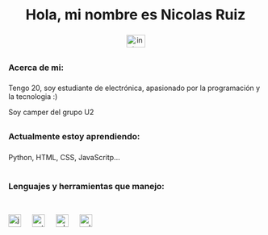 <h1 align="center">Hola, mi nombre es Nicolas Ruiz </h1>

###

<div align="center">
  <a href="https://www.instagram.com/nicosanrz/" target="_blank">
    <img src="https://raw.githubusercontent.com/maurodesouza/profile-readme-generator/master/src/assets/icons/social/instagram/default.svg" width="37" height="25" alt="instagram logo"  />
  </a>
</div>

##

<h3 align="left">Acerca de mi:</h3>

###

<p align="left">Tengo 20, soy estudiante de electrónica, apasionado por la programación y la tecnologia :)</p>
<p align="left">Soy camper del grupo U2</p>

##

<h3 align="left">Actualmente estoy aprendiendo:</h3>

###
<p align="left">Python, HTML, CSS, JavaScritp... </p>

#

<h3 align="left">Lenguajes y herramientas que manejo:</h3>

##

<br clear="both">

<div align="left">
  <img src="https://cdn.jsdelivr.net/gh/devicons/devicon/icons/javascript/javascript-original.svg" height="25" alt="javascript logo"  />
  <img width="14" />
  <img src="https://cdn.jsdelivr.net/gh/devicons/devicon/icons/python/python-original.svg" height="25" alt="python logo"  />
  <img width="14" />
  <img src="https://skillicons.dev/icons?i=ai" height="25" alt="adobeillustrator logo"  />
  <img width="14" />
  <img src="https://skillicons.dev/icons?i=cpp" height="25" alt="cplusplus logo"  />
</div>

###

<h3 align="left"></h3>

###
